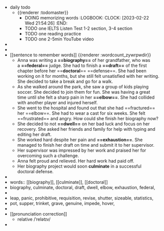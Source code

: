 - daily todo
	- {{renderer :todomaster}}
		- DOING memorizing words
		  :LOGBOOK:
		  CLOCK: [2023-02-22 Wed 21:54:26]
		  :END:
		- TODO one IELTS Listen Test 1-2 section, 3-4 section
		- TODO one reading practice
		- TODO one 2-5min YouTube video
-
-
- [[sentence to remember words]] {{renderer :wordcount_zywrpwdir}}
	- Anna was writing a **==biography==** of her grandfather, who was a **==federal==** judge. She had to finish a **==draft==** of the first chapter before her ==**doctoral**== ==defense==. She had been working on it for months, but she still felt unsatisfied with her writing. She decided to take a break and go for a walk.
	- As she walked around the park, she saw a group of kids playing soccer. She decided to join them for fun. She was having a great time until she felt a sharp pain in her **==elbow==**. She had collided with another player and injured herself.
	- She went to the hospital and found out that she had ==fractured== her ==elbow==. She had to wear a cast for six weeks. She felt ==frustrated== and angry. How could she finish her biography now?
	- She decided to not **==dwell==** on her bad luck and focus on her recovery. She asked her friends and family for help with typing and editing her draft.
	- She worked hard despite her pain and **==exhaustion==**. She managed to finish her draft on time and submit it to her supervisor.
	- Her supervisor was impressed by her work and praised her for overcoming such a challenge.
	- Anna felt proud and relieved. Her hard work had paid off.
	- Her biography project would soon **culminate** in a successful doctoral defense.
-
- words:: [[biography]], [[culminate]], [[doctoral]]
- biography, culminate, doctoral, draft, dwell, elbow, exhaustion, federal,
-
- leap, panic, prohibitive, requisition, revise, shutter, sizeable, statistics,
- pot, supper,  trinket, grave,  genuine, impede, hover,
-
- [[pronunciation correction]]
	- relative  /ˈrelətɪv/
-